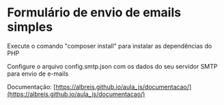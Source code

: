 # Formulário de envio de emails simples

Execute o comando "composer install" para instalar as dependências do PHP

Configure o arquivo config.smtp.json com os dados do seu servidor SMTP para envio de e-mails

Documentação:
[https://albreis.github.io/aula_js/documentacao/](https://albreis.github.io/aula_js/documentacao/)